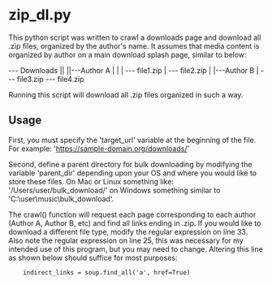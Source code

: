 # zip_dl.py

This  python script was written to crawl a downloads page and download all .zip files, organized by the author's name. It assumes that media content is organized by author on a main download splash page, similar to below:

--- Downloads 
||
||---Author A
|  |
|   --- file1.zip
|   --- file2.zip
| 
|---Author B
  |
  --- file3.zip
  --- file4.zip
  
  
Running this script will download all .zip files organized in such a way. 


## Usage
First, you must specify the 'target_url' variable at the beginning of the file. For example: 'https://sample-domain.org/downloads/'


Second, define a parent directory for bulk downloading by modifying the variable 'parent_dir'
depending upon your OS and where you would like to store 
these files. On Mac or Linux something like: '/Users/user/bulk_download/' 
on Windows something similar to 'C:\user\music\bulk_download\'. 

The crawl() function will request each page corresponding to each author
(Author A, Author B, etc) and find all links ending in .zip. If you would 
like to download a different file type, modify the regular expression on line 33. 
Also note the regular expression on line 25, this was necessary for 
my intended use of this program, but you may need to change. Altering this line as 
shown below should suffice for most purposes: 
```angular2html
    indirect_links = soup.find_all('a', href=True)

```
